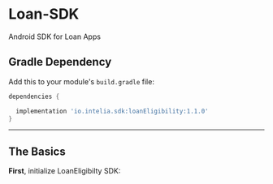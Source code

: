 # Loan-SDK
Android SDK for Loan Apps

## Gradle Dependency

Add this to your module's `build.gradle` file:

```gradle
dependencies {

  implementation 'io.intelia.sdk:loanEligibility:1.1.0'
}
```

---

## The Basics

**First**, initialize LoanEligibilty SDK:
